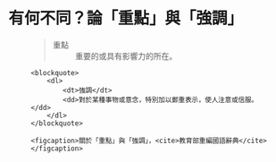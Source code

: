 

有何不同？論「重點」與「強調」
======

<figure>
	<blockquote>
		<dl>
			<dt>重點</dt>
			<dd>重要的或具有影響力的所在。</dd>
		</dl>
	</blockquote>


	<blockquote>
		<dl>
			<dt>強調</dt>
			<dd>對於某種事物或意念，特別加以鄭重表示，使人注意或信服。</dd>
		</dl>
	</blockquote>

	<figcaption>關於「重點」與「強調」，<cite>教育部重編國語辭典</cite></figcaption>
</figure>

